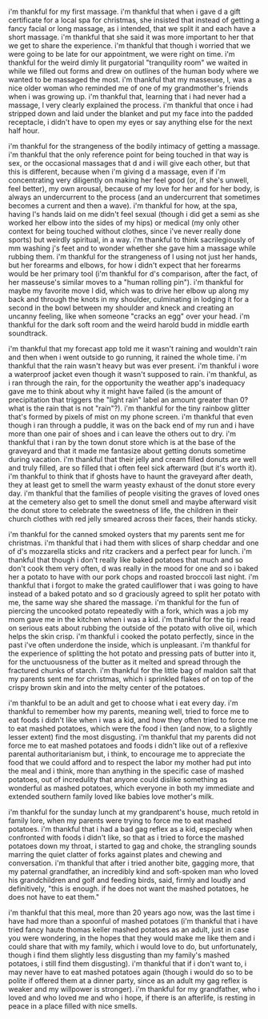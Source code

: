 i'm thankful for my first massage. i'm thankful that when i gave d a gift certificate for a local spa for christmas, she insisted that instead of getting a fancy facial or long massage, as i intended, that we split it and each have a short massage. i'm thankful that she said it was more important to her that we get to share the experience. i'm thankful that though i worried that we were going to be late for our appointment, we were right on time. i'm thankful for the weird dimly lit purgatorial "tranquility room" we waited in while we filled out forms and drew on outlines of the human body where we wanted to be massaged the most. i'm thankful that my masseuse, l, was a nice older woman who reminded me of one of my grandmother's friends when i was growing up. i'm thankful that, learning that i had never had a massage, l very clearly explained the process. i'm thankful that once i had stripped down and laid under the blanket and put my face into the padded receptacle, i didn't have to open my eyes or say anything else for the next half hour.

i'm thankful for the strangeness of the bodily intimacy of getting a massage. i'm thankful that the only reference point for being touched in that way is sex, or the occasional massages that d and i will give each other, but that this is different, because when i'm giving d a massage, even if i'm concentrating very diligently on making her feel good (or, if she's unwell, feel better), my own arousal, because of my love for her and for her body, is always an undercurrent to the process (and an undercurrent that sometimes becomes a current and then a wave). i'm thankful for how, at the spa, having l's hands laid on me didn't feel sexual (though i did get a semi as she worked her elbow into the sides of my hips) or medical (my only other context for being touched without clothes, since i've never really done sports) but weirdly spiritual, in a way. i'm thankful to think sacrilegiously of mm washing j's feet and to wonder whether she gave him a massage while rubbing them. i'm thankful for the strangeness of l using not just her hands, but her forearms and elbows, for how i didn't expect that her forearms would be her primary tool (i'm thankful for d's comparison, after the fact, of her masseuse's similar moves to a "human rolling pin"). i'm thankful for maybe my favorite move l did, which was to drive her elbow up along my back and through the knots in my shoulder, culminating in lodging it for a second in the bowl between my shoulder and kneck and creating an uncanny feeling, like when someone "cracks an egg" over your head. i'm thankful for the dark soft room and the weird harold budd in middle earth soundtrack.

i'm thankful that my forecast app told me it wasn't raining and wouldn't rain and then when i went outside to go running, it rained the whole time. i'm thankful that the rain wasn't heavy but was ever present. i'm thankful i wore a waterproof jacket even though it wasn't supposed to rain. i'm thankful, as i ran through the rain, for the opportunity the weather app's inadequacy gave me to think about why it might have failed (is the amount of precipitation that triggers the "light rain" label an amount greater than 0? what is the rain that is not "rain"?). i'm thankful for the tiny rainbow glitter that's formed by pixels of mist on my phone screen. i'm thankful that even though i ran through a puddle, it was on the back end of my run and i have more than one pair of shoes and i can leave the others out to dry. i'm thankful that i ran by the town donut store which is at the base of the graveyard and that it made me fantasize about getting donuts sometime during vacation. i'm thankful that their jelly and cream filled donuts are well and truly filled, are so filled that i often feel sick afterward (but it's worth it). i'm thankful to think that if ghosts have to haunt the graveyard after death, they at least get to smell the warm yeasty exhaust of the donut store every day. i'm thankful that the families of people visiting the graves of loved ones at the cemetery also get to smell the donut smell and maybe afterward visit the donut store to celebrate the sweetness of life, the children in their church clothes with red jelly smeared across their faces, their hands sticky.

i'm thankful for the canned smoked oysters that my parents sent me for christmas. i'm thankful that i had them with slices of sharp cheddar and one of d's mozzarella sticks and ritz crackers and a perfect pear for lunch. i'm thankful that though i don't really like baked potatoes that much and so don't cook them very often, d was really in the mood for one and so i baked her a potato to have with our pork chops and roasted broccoli last night. i'm thankful that i forgot to make the grated cauliflower that i was going to have instead of a baked potato and so d graciously agreed to split her potato with me, the same way she shared the massage. i'm thankful for the fun of piercing the uncooked potato repeatedly with a fork, which was a job my mom gave me in the kitchen when i was a kid. i'm thankful for the tip i read on serious eats about rubbing the outside of the potato with olive oil, which helps the skin crisp. i'm thankful i cooked the potato perfectly, since in the past i've often underdone the inside, which is unpleasant. i'm thankful for the experience of splitting the hot potato and pressing pats of butter into it, for the unctuousness of the butter as it melted and spread through the fractured chunks of starch. i'm thankful for the little bag of maldon salt that my parents sent me for christmas, which i sprinkled flakes of on top of the crispy brown skin and into the melty center of the potatoes.

i'm thankful to be an adult and get to choose what i eat every day. i'm thankful to remember how my parents, meaning well, tried to force me to eat foods i didn't like when i was a kid, and how they often tried to force me to eat mashed potatoes, which were the food i then (and now, to a slightly lesser extent) find the most disgusting. i'm thankful that my parents did not force me to eat mashed potatoes and foods i didn't like out of a reflexive parental authoritarianism but, i think, to encourage me to appreciate the food that we could afford and to respect the labor my mother had put into the meal and i think, more than anything in the specific case of mashed potatoes, out of incredulity that anyone could dislike something as wonderful as mashed potatoes, which everyone in both my immediate and extended southern family loved like babies love mother's milk.

i'm thankful for the sunday lunch at my grandparent's house, much retold in family lore, when my parents were trying to force me to eat mashed potatoes. i'm thankful that i had a bad gag reflex as a kid, especially when confronted with foods i didn't like, so that as i tried to force the mashed potatoes down my throat, i started to gag and choke, the strangling sounds marring the quiet clatter of forks against plates and chewing and conversation. i'm thankful that after i tried another bite, gagging more, that my paternal grandfather, an incredibly kind and soft-spoken man who loved his grandchildren and golf and feeding birds, said, firmly and loudly and definitively, "this is enough. if he does not want the mashed potatoes, he does not have to eat them."

i'm thankful that this meal, more than 20 years ago now, was the last time i have had more than a spoonful of mashed potatoes (i'm thankful that i have tried fancy haute thomas keller mashed potatoes as an adult, just in case you were wondering, in the hopes that they would make me like them and i could share that with my family, which i would love to do, but unfortunately, though i find them slightly less disgusting than my family's mashed potatoes, i still find them disgusting). i'm thankful that if i don't want to, i may never have to eat mashed potatoes again (though i would do so to be polite if offered them at a dinner party, since as an adult my gag reflex is weaker and my willpower is stronger). i'm thankful for my grandfather, who i loved and who loved me and who i hope, if there is an afterlife, is resting in peace in a place filled with nice smells.
